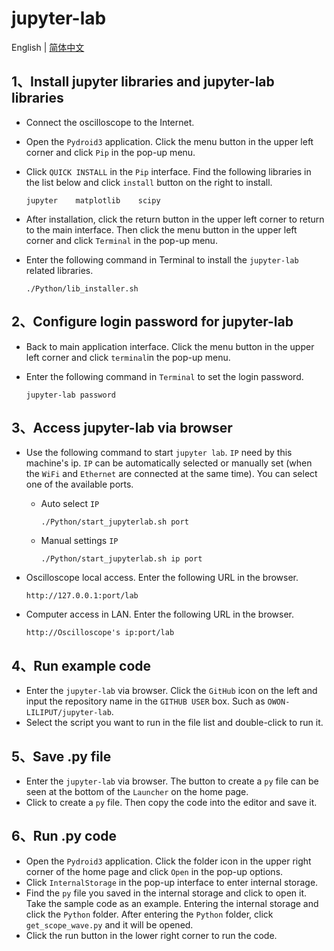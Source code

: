 # jupyter-lab

English | [简体中文](README_zh.md)

## 1、Install jupyter libraries and jupyter-lab libraries

- Connect the oscilloscope to the Internet.

- Open the `Pydroid3` application. Click the menu button in the upper left corner and click `Pip` in the pop-up menu.

- Click `QUICK INSTALL` in the `Pip` interface. Find the following libraries in the list below and click `install`  button on the right to install.

  ```
  jupyter    matplotlib    scipy
  ```

- After installation, click the return button in the upper left corner to return to the main interface. Then click the menu button in the upper left corner and click `Terminal` in the pop-up menu.

- Enter the following command in Terminal to install the `jupyter-lab` related libraries.

  ```
  ./Python/lib_installer.sh
  ```



## 2、Configure login password for  jupyter-lab

- Back to main application interface. Click the menu button in the upper left corner and click `terminal`in the pop-up menu.

- Enter the following command in `Terminal` to set the login password.

  ```
  jupyter-lab password
  ```

  

## 3、Access jupyter-lab via browser

- Use the following command to start `jupyter lab`. `IP` need by this machine's ip. `IP` can be automatically selected or manually set (when the `WiFi` and `Ethernet` are connected at the same time). You can select one of the available ports.

  - Auto select `IP`

    ```
    ./Python/start_jupyterlab.sh port
    ```

  - Manual settings `IP`

    ```
    ./Python/start_jupyterlab.sh ip port
    ```

- Oscilloscope local access. Enter the following URL in the browser.

  ```
  http://127.0.0.1:port/lab
  ```

- Computer access in LAN. Enter the following URL in the browser.

  ```
  http://Oscilloscope's ip:port/lab
  ```

  

## 4、Run example code

- Enter the `jupyter-lab` via browser. Click the `GitHub` icon on the left and input the repository name in the `GITHUB USER` box. Such as `OWON-LILIPUT/jupyter-lab`.
- Select the script you want to run in the file list and double-click to run it.



## 5、Save .py file

- Enter the `jupyter-lab` via browser. The button to create a `py` file can be seen at the bottom of the `Launcher` on the home page.
- Click to create a `py` file. Then copy the code into the editor and save it.



## 6、Run .py code

- Open the `Pydroid3` application. Click the folder icon in the upper right corner of the home page and click `Open` in the pop-up options.
- Click `InternalStorage` in the pop-up interface to enter internal storage.
- Find the `py` file you saved in the internal storage and click to open it. Take the sample code as an example. Entering the internal storage and click the `Python` folder. After entering the `Python` folder, click `get_scope_wave.py` and it will be opened.
- Click the run button in the lower right corner to run the code.